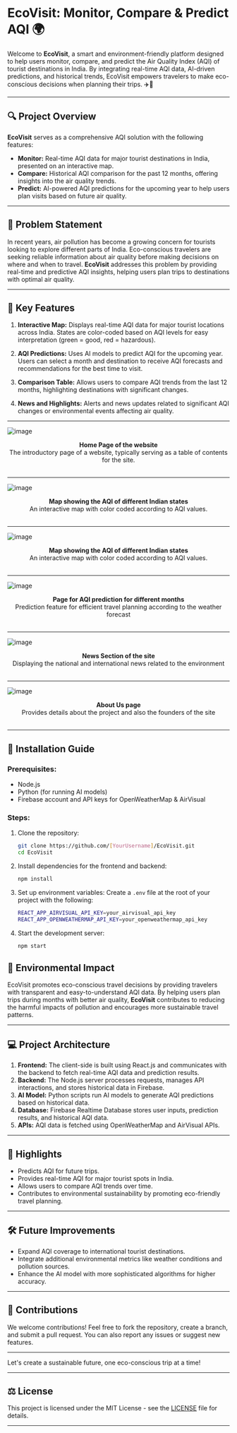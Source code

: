 # EcoVisit: Monitor, Compare & Predict AQI 🌍

Welcome to **EcoVisit**, a smart and environment-friendly platform designed to help users monitor, compare, and predict the Air Quality Index (AQI) of tourist destinations in India. By integrating real-time AQI data, AI-driven predictions, and historical trends, EcoVisit empowers travelers to make eco-conscious decisions when planning their trips. ✈️🌱

---

## 🔍 Project Overview

**EcoVisit** serves as a comprehensive AQI solution with the following features:
- **Monitor:** Real-time AQI data for major tourist destinations in India, presented on an interactive map.
- **Compare:** Historical AQI comparison for the past 12 months, offering insights into the air quality trends.
- **Predict:** AI-powered AQI predictions for the upcoming year to help users plan visits based on future air quality.

---

## 🎯 Problem Statement

In recent years, air pollution has become a growing concern for tourists looking to explore different parts of India. Eco-conscious travelers are seeking reliable information about air quality before making decisions on where and when to travel. **EcoVisit** addresses this problem by providing real-time and predictive AQI insights, helping users plan trips to destinations with optimal air quality.

---

## 🌟 Key Features

1. **Interactive Map:** Displays real-time AQI data for major tourist locations across India. States are color-coded based on AQI levels for easy interpretation (green = good, red = hazardous).
   
2. **AQI Predictions:** Uses AI models to predict AQI for the upcoming year. Users can select a month and destination to receive AQI forecasts and recommendations for the best time to visit.

3. **Comparison Table:** Allows users to compare AQI trends from the last 12 months, highlighting destinations with significant changes.

4. **News and Highlights:** Alerts and news updates related to significant AQI changes or environmental events affecting air quality.

---

![image](https://github.com/user-attachments/assets/c4d600e6-c858-47d5-bbec-2701d4ec8fee)
 <div align="center">
  <b>Home Page of the website</b>
   <br>
   The introductory page of a website, typically serving as a table of contents for the site.
</div>
<br>

---

![image](https://github.com/user-attachments/assets/3499d562-b015-4aa9-a145-deaa04f64155)
<div align="center">
  <b>Map showing the AQI of different Indian states</b>
   <br>
   An interactive map with color coded according to AQI values.
</div>
<br>

---

![image](https://github.com/user-attachments/assets/36757bd1-71e2-4fb2-9799-85f30bb1ac58)
<div align="center">
  <b>Map showing the AQI of different Indian states</b>
   <br>
   An interactive map with color coded according to AQI values.
</div>
<br>

 ---
 
![image](https://github.com/user-attachments/assets/b86e5808-28a8-4b8c-8ba3-714907b6428b)
<div align="center">
  <b>Page for AQI prediction for different months</b>
   <br>
   Prediction feature for efficient travel planning according to the weather forecast
</div>
<br>

---

 ![image](https://github.com/user-attachments/assets/580071f0-9183-4f5f-8dc6-23e8e23d82d1)
<div align="center">
  <b>News Section of the site</b>
   <br>
   Displaying the national and international news related to the environment
</div>
<br>

---
        
![image](https://github.com/user-attachments/assets/54d21c21-dc78-4934-85a5-048c8ee7f0c2)
<div align="center">
  <b>About Us page</b>
   <br>
   Provides details about the project and also the founders of the site
</div>
<br>

--- 

## 🚀 Installation Guide

### Prerequisites:
- Node.js
- Python (for running AI models)
- Firebase account and API keys for OpenWeatherMap & AirVisual

### Steps:
1. Clone the repository:
   ```bash
   git clone https://github.com/[YourUsername]/EcoVisit.git
   cd EcoVisit
   ```

2. Install dependencies for the frontend and backend:
   ```bash
   npm install
   ```

3. Set up environment variables:
   Create a `.env` file at the root of your project with the following:
   ```bash
   REACT_APP_AIRVISUAL_API_KEY=your_airvisual_api_key
   REACT_APP_OPENWEATHERMAP_API_KEY=your_openweathermap_api_key
   ```

4. Start the development server:
   ```bash
   npm start
   ```

## 🌿 Environmental Impact

EcoVisit promotes eco-conscious travel decisions by providing travelers with transparent and easy-to-understand AQI data. By helping users plan trips during months with better air quality, **EcoVisit** contributes to reducing the harmful impacts of pollution and encourages more sustainable travel patterns.

---

## 💻 Project Architecture

1. **Frontend:** The client-side is built using React.js and communicates with the backend to fetch real-time AQI data and prediction results.
2. **Backend:** The Node.js server processes requests, manages API interactions, and stores historical data in Firebase.
3. **AI Model:** Python scripts run AI models to generate AQI predictions based on historical data.
4. **Database:** Firebase Realtime Database stores user inputs, prediction results, and historical AQI data.
5. **APIs:** AQI data is fetched using OpenWeatherMap and AirVisual APIs.

---

## 🌟 Highlights

- Predicts AQI for future trips.
- Provides real-time AQI for major tourist spots in India.
- Allows users to compare AQI trends over time.
- Contributes to environmental sustainability by promoting eco-friendly travel planning.

---

## 🛠️ Future Improvements

- Expand AQI coverage to international tourist destinations.
- Integrate additional environmental metrics like weather conditions and pollution sources.
- Enhance the AI model with more sophisticated algorithms for higher accuracy.

---

## 🤝 Contributions

We welcome contributions! Feel free to fork the repository, create a branch, and submit a pull request. You can also report any issues or suggest new features.

---

Let's create a sustainable future, one eco-conscious trip at a time!

---

## ⚖️ License

This project is licensed under the MIT License - see the [LICENSE](LICENSE) file for details.

---
